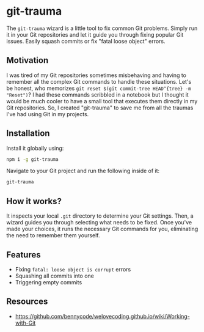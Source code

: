 # git-trauma

The `git-trauma` wizard is a little tool to fix common Git problems. Simply run it in your Git repositories and let it guide you through fixing popular Git issues. Easily squash commits or fix "fatal loose object" errors.

## Motivation

I was tired of my Git repositories sometimes misbehaving and having to remember all the complex Git commands to handle these situations. Let's be honest, who memorizes `git reset $(git commit-tree HEAD^{tree} -m "Reset")`? I had these commands scribbled in a notebook but I thought it would be much cooler to have a small tool that executes them directly in my Git repositories. So, I created "git-trauma" to save me from all the traumas I've had using Git in my projects.

## Installation

Install it globally using:

```bash
npm i -g git-trauma
```

Navigate to your Git project and run the following inside of it:

```bash
git-trauma
```

## How it works?

It inspects your local `.git` directory to determine your Git settings. Then, a wizard guides you through selecting what needs to be fixed. Once you've made your choices, it runs the necessary Git commands for you, eliminating the need to remember them yourself.

## Features

- Fixing `fatal: loose object is corrupt` errors
- Squashing all commits into one
- Triggering empty commits

## Resources

- https://github.com/bennycode/welovecoding.github.io/wiki/Working-with-Git

